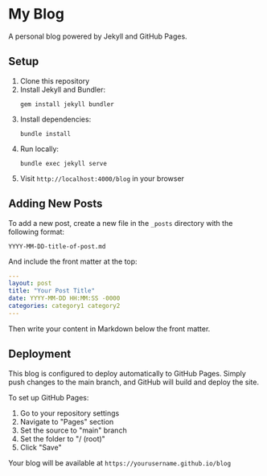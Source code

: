 # My Blog

A personal blog powered by Jekyll and GitHub Pages.

## Setup

1. Clone this repository
2. Install Jekyll and Bundler:
   ```
   gem install jekyll bundler
   ```
3. Install dependencies:
   ```
   bundle install
   ```
4. Run locally:
   ```
   bundle exec jekyll serve
   ```
5. Visit `http://localhost:4000/blog` in your browser

## Adding New Posts

To add a new post, create a new file in the `_posts` directory with the following format:

```
YYYY-MM-DD-title-of-post.md
```

And include the front matter at the top:

```yaml
---
layout: post
title: "Your Post Title"
date: YYYY-MM-DD HH:MM:SS -0000
categories: category1 category2
---
```

Then write your content in Markdown below the front matter.

## Deployment

This blog is configured to deploy automatically to GitHub Pages. Simply push changes to the main branch, and GitHub will build and deploy the site.

To set up GitHub Pages:

1. Go to your repository settings
2. Navigate to "Pages" section
3. Set the source to "main" branch
4. Set the folder to "/ (root)"
5. Click "Save"

Your blog will be available at `https://yourusername.github.io/blog`
